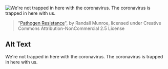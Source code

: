 ![We're not trapped in here with the coronavirus. The coronavirus is trapped in here with us.](https://imgs.xkcd.com/comics/pathogen_resistance.png)
> "[Pathogen Resistance](https://xkcd.com/2287/)", by Randall Munroe, licensed under Creative Commons Attribution-NonCommercial 2.5 License

## Alt Text
We're not trapped in here with the coronavirus. The coronavirus is trapped in here with us.
